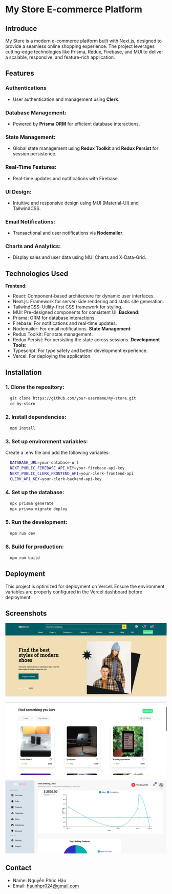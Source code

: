 
# My Store E-commerce Platform
## Introduce
My Store is a modern e-commerce platform built with Next.js, designed to provide a seamless online shopping experience. The project leverages cutting-edge technologies like Prisma, Redux, Firebase, and MUI to deliver a scalable, responsive, and feature-rich application.




## Features
### Authentications
- User authentication and management using **Clerk**.

### Database Management:
- Powered by **Prisma ORM** for efficient database interactions.

### State Management:
- Global state management using **Redux Toolkit** and **Redux Persist** for session persistence.

### Real-Time Features:
- Real-time updates and notifications with Firebase.

### UI Design:
- Intuitive and responsive design using MUI (Material-UI) and TailwindCSS.

### Email Notifications:
- Transactional and user notifications via **Nodemailer**.

### Charts and Analytics:
- Display sales and user data using MUI Charts and X-Data-Grid.







## Technologies Used

**Frontend**:
- React: Component-based architecture for dynamic user interfaces.
- Next.js: Framework for server-side rendering and static site generation.
- TailwindCSS: Utility-first CSS framework for styling.
- MUI: Pre-designed components for consistent UI.
**Backend**:
- Prisma: ORM for database interactions.
- Firebase: For notifications and real-time updates.
- Nodemailer: For email notifications.
**State Management**:
- Redux Toolkit: For state management.
- Redux Persist: For persisting the state across sessions.
**Development Tools**:
- Typescript: For type safety and better development experience.
- Vercel: For deploying the application.

## Installation

### 1. Clone the repository:
```bash
  git clone https://github.com/your-username/my-store.git  
  cd my-store  
```

### 2. Install dependencies:
```bash
  npm Install 
```

### 3. Set up environment variables:
Create a .env file and add the following variables:
```bash
  DATABASE_URL=your-database-url  
  NEXT_PUBLIC_FIREBASE_API_KEY=your-firebase-api-key  
  NEXT_PUBLIC_CLERK_FRONTEND_API=your-clerk-frontend-api  
  CLERK_API_KEY=your-clerk-backend-api-key  
```

### 4. Set up the database:
```bash
  npx prisma generate  
  npx prisma migrate deploy  
```

### 5. Run the development:
```bash
  npm run dev  
```

### 6. Build for production:
```bash
  npm run build
```

## Deployment
This project is optimized for deployment on Vercel. Ensure the environment variables are properly configured in the Vercel dashboard before deployment.


## Screenshots

![App Screenshot](homepage.png)

![App Screenshot](showproduct.png)

![App Screenshot](dashboard.png)


## Contact

- Name: Nguyễn Phúc Hậu
- Email: haunhpr024@gmail.com

